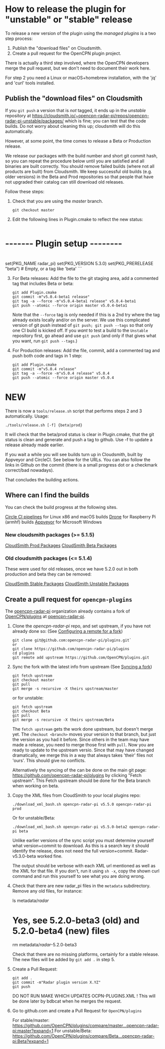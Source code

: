 How to release the plugin for "unstable" or "stable" release
============================================================

To release a new version of the plugin using the _managed plugins_ is a two step
process:

1. Publish the "download files" on Cloudsmith.
2. Create a pull request for the OpenCPN plugin project.

There is actually a third step involved, where the OpenCPN developers merge the pull request,
but we don't need to document their work here.

For step 2 you need a Linux or macOS+homebrew installation, with the 'jq' and 'curl' tools installed.

## Publish the "download files" on Cloudsmith

If you `git push` a version that is _not_ tagged, it ends up in the _unstable_ repository at
https://cloudsmith.io/~opencpn-radar-pi/repos/opencpn-radar-pi-unstable/packages/
which is fine; you can test that the code builds. Do not worry about cleaning this up; cloudsmith will do this
automatically.

However, at some point, the time comes to release a Beta or Production release.

We release our packages with the build number and short git commit hash, so you can repeat the procedure below
until you are satisfied and all binaries are built correctly. You should remove failed builds (where not all
products are built) from Cloudsmith. We keep successful old builds (e.g. older versions) in the Beta and Prod
repositories so that people that have not upgraded their catalog can still download old releases.

Follow these steps:

1. Check that you are using the _master_ branch.
    ```
    git checkout master
    ```

2. Edit the following lines in Plugin.cmake to reflect the new status:
    ```
#
# -------  Plugin setup --------
#
set(PKG_NAME radar_pi)
set(PKG_VERSION 5.3.0)
set(PKG_PRERELEASE "beta")  # Empty, or a tag like 'beta'
    ```

3. For Beta releases: Add the file to the git staging area, add a commented tag that includes Beta or beta:

    ```
    git add Plugin.cmake
    git commit -m"v5.0.4-beta1 release"
    git tag -a --force -m"v5.0.4-beta1 release" v5.0.4-beta1
    git push --atomic --force origin master v5.0.4-beta1
    ```
  
   Note that the `--force` tag is only needed if this is a 2nd try where the tag already exists locally
   and/or on the server.
   We use this complicated version of git push instead of `git push; git push --tags` so that only
   one CI build is kicked off. If you _want_ to test a build to the `Unstable` repository first,
   go ahead and use `git push` (and only if that gives what you want, run `git push --tags`.)

4. For Production releases: Add the file, commit, add a commented tag and push both code and tags in 1 step:
    ```
    git add Plugin.cmake
    git commit -m"v5.0.4 release"
    git tag -a --force -m"v5.0.4 release" v5.0.4
    git push --atomic --force origin master v5.0.4
    ```

NEW
===
There is now a `tools/release.sh` script that performs steps 2 and 3 automatically. Usage:

    ./tools/release.sh [-f] {beta|prod}

It will check that the beta/prod status is clear in Plugin.cmake, that the git status is clean and generate and push a tag
to github. Use -f to update a release already made earlier.

If you wait a while you will see builds turn up in Cloudsmith, built by Appveyor and CircleCI.
See below for the URLs. You can also follow the links in Github on the commit (there is a small progress
dot or a checkmark correct/bad nowadays).

That concludes the building actions.

## Where can I find the builds

You can check the build progress at the following sites.

[Circle CI pipelines](https://app.circleci.com/github/opencpn-radar-pi/radar_pi/pipelines) for Linux x86 and macOS builds
[Drone](https://cloud.drone.io/opencpn-radar-pi/radar_pi) for Raspberry Pi (armhf) builds
[Appveyor](https://ci.appveyor.com/project/keesverruijt/radar-pi) for Microsoft Windows

### New cloudsmith packages (>= 5.1.5)

[CloudSmith Prod Packages](https://cloudsmith.io/~opencpn-radar-pi/repos/opencpn-radar-pi-prod/packages/)
[CloudSmith Beta Packages](https://cloudsmith.io/~opencpn-radar-pi/repos/opencpn-radar-pi-beta/packages/)

### Old cloudsmith packages (<= 5.1.4)

These were used for old releases, once we have 5.2.0 out in both production and beta they can be removed:

[CloudSmith Stable Packages](https://cloudsmith.io/~kees-verruijt/repos/ocpn-plugins-stable/packages/)
[CloudSmith Unstable Packages](https://cloudsmith.io/~kees-verruijt/repos/ocpn-plugins-unstable/packages/)

## Create a pull request for `opencpn-plugins`

The [opencpn-radar-pi](https://github.com/opencpn-radar-pi) organization already contains a fork 
of [OpenCPN/plugins](https://github.com/OpenCPN/plugins) at
[opencpn-radar-pi](https://github.com/opencpn-radar-pi/plugins).

1. Clone the _opencpn-radar-pi_ repo, and set upstream, if you have not already done so:
   (See [Configuring a remote for a fork](https://help.github.com/en/github/collaborating-with-issues-and-pull-requests/configuring-a-remote-for-a-fork))
    ```
    git clone git@github.com:opencpn-radar-pi/plugins.git` 
	or
	git clone https://github.com/opencpn-radar-pi/plugins
    cd plugins
    git remote add upstream https://github.com/OpenCPN/plugins.git
    ```

2. Sync the fork with the latest info from upstream 
   (See [Syncing a fork](https://help.github.com/en/github/collaborating-with-issues-and-pull-requests/syncing-a-fork))
    ```
    git fetch upstream
    git checkout master
    git pull
    git merge -s recursive -X theirs upstream/master
    ```
   or for unstable:
    ```
    git fetch upstream
    git checkout Beta
    git pull
    git merge -s recursive -X theirs upstream/Beta
    ```

    The `fetch upstream` gets the work done upstream, but doesn't merge yet. The `checkout <branch>` moves
    your version to that branch, but just the version as you had it before. Since others in the team may have
    made a release, you need to merge those first with `pull`. Now you are ready to update to the upstream
    versio. Since that may have changed dramatically, we merge this in a way that always takes 'their' files
    not 'ours'. This should give no conflicts.

	Alternatively the syncing of the can be done on the main git page: https://github.com/opencpn-radar-pi/plugins by clicking "Fetch upstream".
	This Fetch upstream should be done for the Beta branch when working on beta.

3. Copy the XML files from CloudSmith to your local plugins repo:
    ```
    ./download_xml_bash.sh opencpn-radar-pi v5.5.0 opencpn-radar-pi prod
    ```
   Or for unstable/Beta:
    ```
    ./download_xml_bash.sh opencpn-radar-pi v5.5.0-beta2 opencpn-radar-pi beta
    ```

   Unlike earlier versions of the sync script you must determine yourself what version+commit
   to download. As this is a search key it should identify the release, does not need the full version+commit. Radar-v5.3.0-beta worked fine.

   The output should be verbose with each XML url mentioned as well as the XML for that file.
   If you don't, run it using `sh -x`, copy the shown curl command and run this yourself to see what you are doing wrong.


4. Check that there are new radar_pi files in the `metadata` subdirectory. Remove any old files, for instance:

    ls metadata/*radar*
    # Yes, see 5.2.0-beta3 (old) and 5.2.0-beta4 (new) files
    rm metadata/*radar*-5.2.0-beta3 

   Check that there are no missing platforms, certainly for a stable release.
   The new files will be added by `git add .` in step 5.

6. Create a Pull Request:
    ```
    git add .
    git commit -m"Radar plugin version X.YZ"
    git push
    ```

    DO NOT RUN MAKE WHICH UPDATES OCPN-PLUGINS.XML ! This will be done later by bdbcat
    when he merges the request.

7. Go to github.com and create a Pull Request for `OpenCPN/plugins`

   For stable/master: https://github.com/OpenCPN/plugins/compare/master...opencpn-radar-pi:master?expand=1
   For unstable/Beta: https://github.com/OpenCPN/plugins/compare/Beta...opencpn-radar-pi:Beta?expand=1

